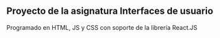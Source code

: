 ## Proyecto de la asignatura Interfaces de usuario

Programado en HTML, JS y CSS con soporte de la librería React.JS
